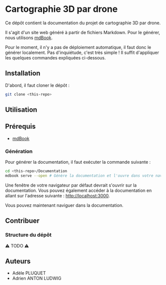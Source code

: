 # Cartographie 3D par drone

Ce dépôt contient la documentation du projet de cartographie 3D par drone.

Il s'agit d'un site web généré à partir de fichiers Markdown.
Pour le générer, nous utilisons [mdBook](https://rust-lang.github.io/mdBook/).

Pour le moment, il n'y a pas de déploiement automatique, il faut donc le générer localement. Pas d'inquiétude, c'est très simple ! Il suffit d'appliquer les quelques commandes expliquées ci-dessous.

## Installation

D'abord, il faut cloner le dépôt :

```bash
git clone <this-repo>
```

## Utilisation

## Prérequis

- [mdBook](https://rust-lang.github.io/mdBook/)

### Génération

Pour générer la documentation, il faut exécuter la commande suivante :

```bash
cd <this-repo>/Documentation
mdbook serve --open # Génère la documentation et l'ouvre dans votre navigateur
```

Une fenêtre de votre navigateur par défaut devrait s'ouvrir sur la documentation.
Vous pouvez également accéder à la documentation en allant sur l'adresse suivante : [http://localhost:3000](http://localhost:3000).

Vous pouvez maintenant naviguer dans la documentation.

## Contribuer

### Structure du dépôt

⚠️ TODO ⚠️

## Auteurs

- Adèle PLUQUET
- Adrien ANTON LUDWIG
